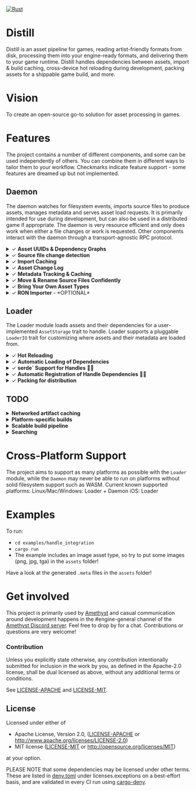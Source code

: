 [![Rust](https://github.com/amethyst/distill/workflows/CI/badge.svg)](https://github.com/amethyst/distill/actions)

# Distill
Distill is an asset pipeline for games, reading artist-friendly formats from disk, processing them into your engine-ready formats, and delivering them to your game runtime. Distill handles dependencies between assets, import & build caching, cross-device hot reloading during development, packing assets for a shippable game build, and more.

# Vision
To create an open-source go-to solution for asset processing in games.

# Features
The project contains a number of different components, and some can be used independently of others. You can combine them in different ways to tailor them to your workflow. Checkmarks indicate feature support - some features are dreamed up but not implemented.

## Daemon 
The daemon watches for filesystem events, imports source files to produce assets, manages metadata and serves asset load requests. It is primarily intended for use during development, but can also be used in a distributed game if appropriate. The daemon is very resource efficient and only does work when either a file changes or work is requested. Other components interact with the daemon through a transport-agnostic RPC protocol.

<details><summary>&check; <b>Asset UUIDs & Dependency Graphs</b></summary><p>Every asset is identified by a 16-byte UUID that is generated when a source file is imported for the first time. Importers also produce an asset's build and load dependencies in terms of UUIDs which can be used to efficiently traverse the dependency graph of an asset without touching the filesystem. </p></details>
<details><summary>&check; <b>Source file change detection</b></summary><p>The daemon watches for filesystem changes and ensures source files are only imported when they change. Metadata and hashes are indexed locally in LMDB and version controlled in .meta files. Filesystem modification time and hashes are used to reduce redundant imports across your whole team to the greatest extent possible.</p></details>
<details><summary>&check; <b>Import Caching</b></summary><p>Assets imported from a source file are cached by a hash of their source file content and its ID, avoiding expensive parsing and disk operations.</p></details>
<details><summary>&check; <b>Asset Change Log</b></summary><p>Asset metadata is maintained in LMDB, a transactional database. The database's consistency guarantees and snapshot support provides a way to synchronize external data stores with the current state of the asset metadata using the Asset Change Log of asset changes.</p></details>
<details><summary>&check; <b>Metadata Tracking & Caching</b></summary><p>When assets are imported from source files, metadata is generated and stored in `.meta` files together with source file, as well as cached in a database. Commit these to version control along with your source files.</p></details>
<details><summary>&check; <b>Move & Rename Source Files Confidently</b></summary><p>Since metadata is stored with the source file and UUIDs are used to identify individual assets, users can move, rename and share source files with others without breaking references between assets.</p></details>
<details><summary>&check; <b>Bring Your Own Asset Types</b></summary><p>Asset types are not included in this project. You define your own asset types and source file formats by implementing the `Importer` trait and registering these with a file extension. The Daemon will automatically run your `Importer` for files with the registered extension as required. All asset types must implement `serde::Serialize` + `serde::Deserialize` + `TypeUuidDynamic` + `Send`.</p></details>
<details><summary>&check; <b>RON Importer</b> - *OPTIONAL*</summary><p>An optional Importer and derive macro is included to simplify usage of serialized Rust types as source files using `serde`.

Type definition:
```rust
#[derive(Serialize, Deserialize, TypeUuid, SerdeImportable)]
#[uuid = "fab4249b-f95d-411d-a017-7549df090a4f"]
pub struct CustomAsset {
    pub cool_string: String,
    pub handle_from_path: Handle<crate::image::Image>,
    pub handle_from_uuid: Handle<crate::image::Image>,
}
```
`custom_asset.ron`:
```
{
    "fab4249b-f95d-411d-a017-7549df090a4f": 
    (
        cool_string: "thanks",
        // This references an asset from a file in the same directory called "amethyst.png"
        handle_from_path: "amethyst.png", 
        // This references an asset with a UUID (see associated .meta file for an asset's UUID)
        handle_from_uuid: "6c5ae1ad-ae30-471b-985b-7d017265f19f"
    )
}
```


</p></details>



## Loader
The Loader module loads assets and their dependencies for a user-implemented `AssetStorage` trait to handle. Loader supports a pluggable `LoaderIO` trait for customizing where assets and their metadata are loaded from.
<details><summary>&check; <b>Hot Reloading</b> </summary><p>The built-in `RpcIO` implementation of `LoaderIO` talks to the `Daemon` and automatically reloads assets when an asset has changed.</p></details>
<details><summary>&check; <b>Automatic Loading of Dependencies</b> </summary><p>When a source file is imported and an asset is produced, dependencies are gathered for the asset and saved as metadata. The Loader automatically ensures that dependencies are loaded before the asset is loaded, and that dependencies are unloaded when they are no longer needed.</p></details>
<details><summary>&check; <b>serde` Support for Handles</b> 🎉💯 </summary><p>An optional Handle type is provided with support for deserialization and serialization using `serde`. Handles can be deserialized as either a UUID or a path.</p></details>
<details><summary>&check; <b>Automatic Registration of Handle Dependencies</b> 🎉💯</summary><p>Handle references that are serialized as part of an asset are automatically registered and the referenced assets are guaranteed to be loaded by the Loader before the depending asset is loaded. This means Handles in assets are always guaranteed to be valid and loaded.</p></details>
<details><summary>&check; <b>Packing for distribution</b></summary><p>To distribute your game, you will want to pack assets into files with enough metadata to load them quickly. The CLI supports packing assets into a file format which the `PackfileIO` implementation supports loading.</p></details>


## TODO
<details><summary><b>Networked artifact caching</b></summary><p>Results of imports and builds can be re-used across your whole team using a networked cache server.</p></details>
<details><summary><b>Platform-specific builds</b></summary><p>Provide customized build parameters when building an asset and tailor the build artifact for a specific platform.</p></details>
<details><summary><b>Scalable build pipeline</b></summary><p>Once assets are imported from sources, the build system aims to be completely pure in the functional programming sense. Inputs to asset builds are all known and declared in the import step. This design enables parallelizable and even distributed builds.</p></details>
<details><summary><b>Searching</b></summary><p>Search tags can be produced at import and are automatically indexed by <a href="https://github.com/tantivy-search/tantivy">tantivy</a> which enables <a href="https://tantivy-search.github.io/bench/">super fast text search</a>. The search index is incrementally maintained by subscribing to the Asset Change Log.</p></details>

# Cross-Platform Support
The project aims to support as many platforms as possible with the `Loader` module, while the `Daemon` may never be able to run on platforms without solid filesystem support such as WASM.
Current known supported platforms:
Linux/Mac/Windows: Loader + Daemon
iOS: Loader

# Examples
To run:
- `cd examples/handle_integration`
- `cargo run`
- The example includes an image asset type, so try to put some images (png, jpg, tga) in the `assets` folder!

Have a look at the generated `.meta` files in the `assets` folder!

# Get involved
This project is primarily used by [Amethyst](https://github.com/amethyst/amethyst) and casual communication around development happens in the #engine-general channel of the [Amethyst Discord server](https://discord.gg/amethyst). Feel free to drop by for a chat. Contributions or questions are very welcome! 

### Contribution

Unless you explicitly state otherwise, any contribution intentionally
submitted for inclusion in the work by you, as defined in the Apache-2.0
license, shall be dual licensed as above, without any additional terms or
conditions.

See [LICENSE-APACHE](LICENSE-APACHE) and [LICENSE-MIT](LICENSE-MIT).

## License

Licensed under either of

* Apache License, Version 2.0, ([LICENSE-APACHE](LICENSE-APACHE) or http://www.apache.org/licenses/LICENSE-2.0)
* MIT license ([LICENSE-MIT](LICENSE-MIT) or http://opensource.org/licenses/MIT)

at your option.

PLEASE NOTE that some dependencies may be licensed under other terms. These are listed in [deny.toml](deny.toml) under licenses.exceptions on a best-effort basis, and are validated in every CI run using [cargo-deny](https://github.com/EmbarkStudios/cargo-deny).
